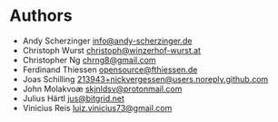 <!--
  - SPDX-FileCopyrightText: 2019 Nextcloud GmbH and Nextcloud contributors
  - SPDX-License-Identifier: GPL-3.0-or-later
-->	
# Authors

- Andy Scherzinger <info@andy-scherzinger.de>
- Christoph Wurst <christoph@winzerhof-wurst.at>
- Christopher Ng <chrng8@gmail.com>
- Ferdinand Thiessen <opensource@fthiessen.de>
- Joas Schilling <213943+nickvergessen@users.noreply.github.com>
- John Molakvoæ <skjnldsv@protonmail.com>
- Julius Härtl <jus@bitgrid.net>
- Vinicius Reis <luiz.vinicius73@gmail.com>
